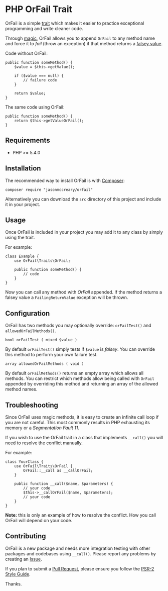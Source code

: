 # PHP OrFail Trait
OrFail is a simple [trait](http://php.net/manual/en/language.oop5.traits.php) which makes it easier to practice exceptional programming and write cleaner code.

Through [magic](http://php.net/manual/en/language.oop5.magic.php), OrFail allows you to append `OrFail` to any method name and force it to *fail* (throw an exception) if that method returns a [falsey value](http://php.net/manual/en/language.types.boolean.php).

Code without OrFail:

    public function someMethod() {
        $value = $this->getValue();
        
        if ($value === null) {
            // failure code
        }
    
        return $value;
    }

The same code using OrFail:

    public function someMethod() {
        return $this->getValueOrFail();
    }

## Requirements
- PHP >= 5.4.0

## Installation
The recommended way to install OrFail is with [Composer](https://getcomposer.org):

    composer require "jasonmccreary/orfail"

Alternatively you can download the `src` directory of this project and include it in your project.

## Usage
Once OrFail is included in your project you may add it to any class by simply using the trait.

For example:

    class Example {
        use OrFail\Traits\OrFail;
        
        public function someMethod() {
            // code
        }
    }

Now you can call any method with *OrFail* appended. If the method returns a falsey value a `FailingReturnValue` exception will be thrown.

## Configuration
OrFail has two methods you may optionally override: `orFailTest()` and `allowedOrFailMethods()`.

    bool orFailTest ( mixed $value )

By default `orFailTest()` simply tests if `$value` is *falsey*. You can override this method to perform your own failure test.
  
    array allowedOrFailMethods ( void )
    
By default `orFailMethods()` returns an empty array which allows all methods. You can restrict which methods allow being called with `OrFail` appended by overriding this method and returning an array of the allowed method names.

## Troubleshooting
Since OrFail uses magic methods, it is easy to create an infinite call loop if you are not careful. This most commonly results in PHP exhausting its memory or a *Segmentation Fault 11*.

If you wish to use the OrFail trait in a class that implements `__call()` you will need to resolve the conflict manually.

For example:

    class YourClass {
        use OrFail\Traits\OrFail {
            OrFail::__call as __callOrFail;
        }
        
        public function __call($name, $parameters) {
            // your code
            $this->__callOrFail($name, $parameters);
            // your code
        }
    }

**Note:** this is only an example of how to resolve the conflict. How you call OrFail will depend on your code.

## Contributing
OrFail is a new package and needs more integration testing with other packages and codebases using `__call()`. Please report any problems by creating an [Issue](https://github.com/jasonmccreary/orfail/issues).

If you plan to submit a [Pull Request](https://github.com/jasonmccreary/orfail/pulls), please ensure you follow the [PSR-2 Style Guide](http://www.php-fig.org/psr/psr-2/).
 
Thanks.
